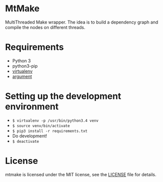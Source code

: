 # MtMake
MultiThreaded Make wrapper. The idea is to build a dependency graph and
compile the nodes on different threads.

# Requirements
 - Python 3
 - python3-pip
 - [virtualenv](https://pypi.python.org/pypi/virtualenv)
 - [argument](https://pypi.python.org/pypi/argument)

# Setting up the development environment

 - ```$ virtualenv -p /usr/bin/python3.4 venv```
 - ```$ source venv/bin/activate```
 - ```$ pip3 install -r requirements.txt```
 - Do development!
 - ```$ deactivate```

# License
mtmake is licensed under the MIT license, see the [LICENSE](LICENSE) file for
details.
